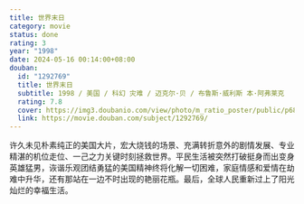 ```yaml
---
title: 世界末日
category: movie
status: done
rating: 3
year: "1998"
date: 2024-05-16 00:14:00+08:00
douban:
  id: "1292769"
  title: 世界末日
  subtitle: 1998 / 美国 / 科幻 灾难 / 迈克尔·贝 / 布鲁斯·威利斯 本·阿弗莱克
  rating: 7.8
  cover: https://img3.doubanio.com/view/photo/m_ratio_poster/public/p686635022.jpg
  link: https://movie.douban.com/subject/1292769/
---
```


许久未见朴素纯正的美国大片，宏大烧钱的场景、充满转折意外的剧情发展、专业精湛的机位走位、一己之力关键时刻拯救世界。平民生活被突然打破挺身而出变身英雄猛男，诙谐乐观团结勇猛的美国精神终将化解一切困难，家庭情感和爱情在劫难中升华，还有那站在一边不时出现的艳丽花瓶。最后，全球人民重新过上了阳光灿烂的幸福生活。

